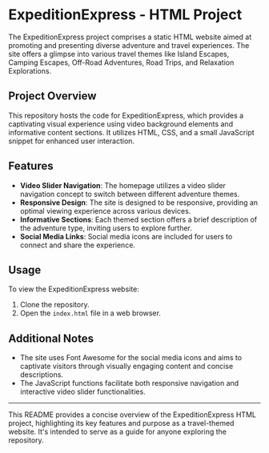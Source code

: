 # ExpeditionExpress - HTML Project

The ExpeditionExpress project comprises a static HTML website aimed at promoting and presenting diverse adventure and travel experiences. The site offers a glimpse into various travel themes like Island Escapes, Camping Escapes, Off-Road Adventures, Road Trips, and Relaxation Explorations.

## Project Overview

This repository hosts the code for ExpeditionExpress, which provides a captivating visual experience using video background elements and informative content sections. It utilizes HTML, CSS, and a small JavaScript snippet for enhanced user interaction.

## Features

- **Video Slider Navigation**: The homepage utilizes a video slider navigation concept to switch between different adventure themes.
- **Responsive Design**: The site is designed to be responsive, providing an optimal viewing experience across various devices.
- **Informative Sections**: Each themed section offers a brief description of the adventure type, inviting users to explore further.
- **Social Media Links**: Social media icons are included for users to connect and share the experience.

## Usage

To view the ExpeditionExpress website:

1. Clone the repository.
2. Open the `index.html` file in a web browser.

## Additional Notes

- The site uses Font Awesome for the social media icons and aims to captivate visitors through visually engaging content and concise descriptions.
- The JavaScript functions facilitate both responsive navigation and interactive video slider functionalities.

---

This README provides a concise overview of the ExpeditionExpress HTML project, highlighting its key features and purpose as a travel-themed website. It's intended to serve as a guide for anyone exploring the repository.

